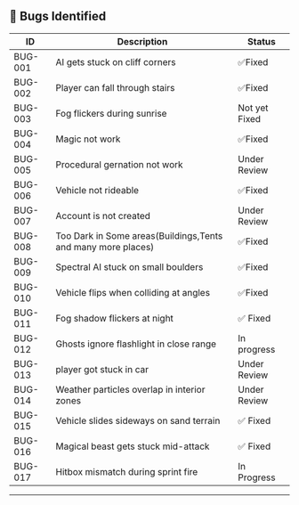 ## 🐞 Bugs Identified

| ID   | Description                           | Status      |
|------|---------------------------------------|-------------|
| BUG-001 | AI gets stuck on cliff corners     | ✅Fixed       |
| BUG-002 | Player can fall through stairs     | ✅Fixed       |
| BUG-003 | Fog flickers during sunrise        | Not yet Fixed |
| BUG-004 | Magic not work       | ✅Fixed |
| BUG-005 |Procedural gernation not work       | Under Review |
| BUG-006 | Vehicle not rideable | ✅Fixed |
| BUG-007 | Account is not created       | Under Review |
| BUG-008 | Too Dark in Some areas(Buildings,Tents and many more places)        | ✅Fixed |
| BUG-009  | Spectral AI stuck on small boulders     | ✅Fixed        |
| BUG-010  | Vehicle flips when colliding at angles  | ✅Fixed |
| BUG-011  | Fog shadow flickers at night            | ✅ Fixed      |
| BUG-012  | Ghosts ignore flashlight in close range | In progress|
| BUG-013  | player got stuck in car| Under Review |
| BUG-014  | Weather particles overlap in interior zones | Under Review |
| BUG-015  | Vehicle slides sideways on sand terrain     | ✅ Fixed        |
| BUG-016  | Magical beast gets stuck mid-attack         | ✅ Fixed |
| BUG-017  | Hitbox mismatch during sprint fire          | In Progress  |
---
